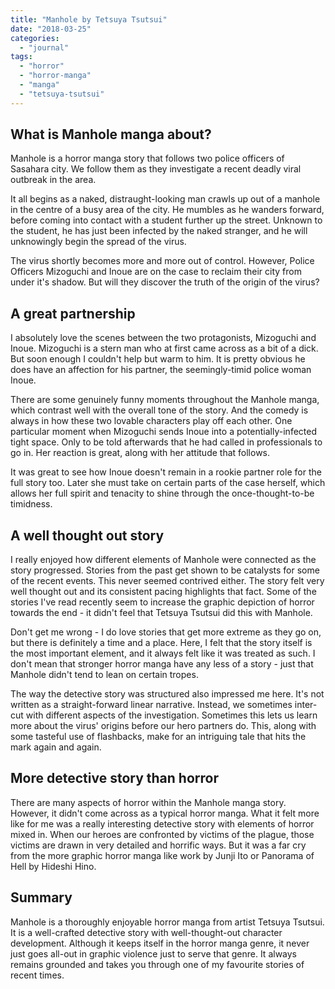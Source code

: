```yaml
---
title: "Manhole by Tetsuya Tsutsui"
date: "2018-03-25"
categories: 
  - "journal"
tags: 
  - "horror"
  - "horror-manga"
  - "manga"
  - "tetsuya-tsutsui"
---
```


## What is Manhole manga about?

Manhole is a horror manga story that follows two police officers of Sasahara city. We follow them as they investigate a recent deadly viral outbreak in the area.

It all begins as a naked, distraught-looking man crawls up out of a manhole in the centre of a busy area of the city. He mumbles as he wanders forward, before coming into contact with a student further up the street. Unknown to the student, he has just been infected by the naked stranger, and he will unknowingly begin the spread of the virus.

The virus shortly becomes more and more out of control. However, Police Officers Mizoguchi and Inoue are on the case to reclaim their city from under it's shadow. But will they discover the truth of the origin of the virus?

## A great partnership

I absolutely love the scenes between the two protagonists, Mizoguchi and Inoue. Mizoguchi is a stern man who at first came across as a bit of a dick. But soon enough I couldn't help but warm to him. It is pretty obvious he does have an affection for his partner, the seemingly-timid police woman Inoue.

There are some genuinely funny moments throughout the Manhole manga, which contrast well with the overall tone of the story. And the comedy is always in how these two lovable characters play off each other. One particular moment when Mizoguchi sends Inoue into a potentially-infected tight space. Only to be told afterwards that he had called in professionals to go in. Her reaction is great, along with her attitude that follows.

It was great to see how Inoue doesn't remain in a rookie partner role for the full story too. Later she must take on certain parts of the case herself, which allows her full spirit and tenacity to shine through the once-thought-to-be timidness.

## A well thought out story

I really enjoyed how different elements of Manhole were connected as the story progressed. Stories from the past get shown to be catalysts for some of the recent events. This never seemed contrived either. The story felt very well thought out and its consistent pacing highlights that fact. Some of the stories I've read recently seem to increase the graphic depiction of horror towards the end - it didn't feel that Tetsuya Tsutsui did this with Manhole.

Don't get me wrong - I do love stories that get more extreme as they go on, but there is definitely a time and a place. Here, I felt that the story itself is the most important element, and it always felt like it was treated as such. I don't mean that stronger horror manga have any less of a story - just that Manhole didn't tend to lean on certain tropes.

The way the detective story was structured also impressed me here. It's not written as a straight-forward linear narrative. Instead, we sometimes inter-cut with different aspects of the investigation. Sometimes this lets us learn more about the virus' origins before our hero partners do. This, along with some tasteful use of flashbacks, make for an intriguing tale that hits the mark again and again.

## More detective story than horror

There are many aspects of horror within the Manhole manga story. However, it didn't come across as a typical horror manga. What it felt more like for me was a really interesting detective story with elements of horror mixed in. When our heroes are confronted by victims of the plague, those victims are drawn in very detailed and horrific ways. But it was a far cry from the more graphic horror manga like work by Junji Ito or Panorama of Hell by Hideshi Hino.

## Summary

Manhole is a thoroughly enjoyable horror manga from artist Tetsuya Tsutsui. It is a well-crafted detective story with well-thought-out character development. Although it keeps itself in the horror manga genre, it never just goes all-out in graphic violence just to serve that genre. It always remains grounded and takes you through one of my favourite stories of recent times.
